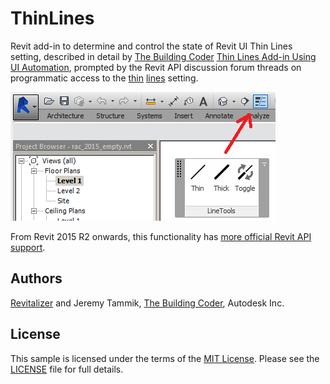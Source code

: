# ThinLines
Revit add-in to determine and control the state of Revit UI Thin Lines setting, described in detail by
[The Building Coder](http://thebuildingcoder.typepad.com)
[Thin Lines Add-in Using UI Automation](http://thebuildingcoder.typepad.com/blog/2015/03/thin-lines-add-in-using-ui-automation.html),
prompted by the Revit API discussion forum threads on programmatic access to the
[thin](http://forums.autodesk.com/t5/revit-api/view-thin-lines/td-p/2641406)
[lines](http://forums.autodesk.com/t5/revit-api/exported-image-line-weight-thin-line-and-rendering-setting/m-p/5528318) setting.


![Image](img/ThinLinesApp2.png)


From Revit 2015 R2 onwards, this functionality has
[more official Revit API support](http://forums.autodesk.com/t5/revit-api/exported-image-line-weight-thin-line-and-rendering-setting/m-p/5528318).

## Authors

[Revitalizer](http://www.acadgraph.de) and Jeremy Tammik, [The Building Coder](http://thebuildingcoder.typepad.com), Autodesk Inc.


## License

This sample is licensed under the terms of the [MIT License](http://opensource.org/licenses/MIT). Please see the [LICENSE](LICENSE) file for full details.
